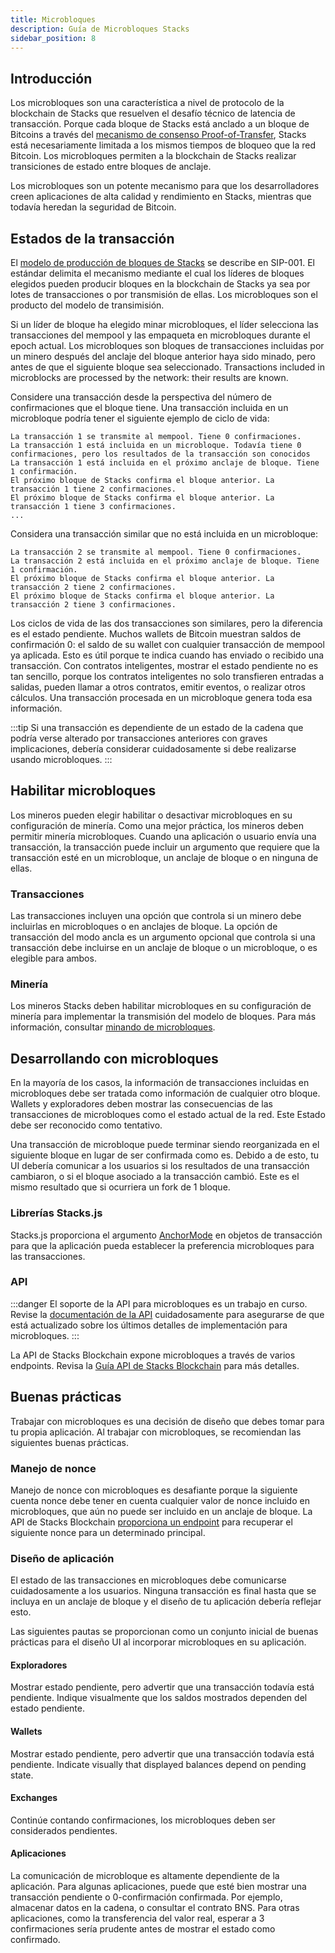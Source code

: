 ```yaml
---
title: Microbloques
description: Guía de Microbloques Stacks
sidebar_position: 8
---
```


## Introducción

Los microbloques son una característica a nivel de protocolo de la blockchain de Stacks que resuelven el desafío técnico de latencia de transacción. Porque cada bloque de Stacks está anclado a un bloque de Bitcoins a través del [mecanismo de consenso Proof-of-Transfer](../understand-stacks/proof-of-transfer), Stacks está necesariamente limitada a los mismos tiempos de bloqueo que la red Bitcoin. Los microbloques permiten a la blockchain de Stacks realizar transiciones de estado entre bloques de anclaje.

Los microbloques son un potente mecanismo para que los desarrolladores creen aplicaciones de alta calidad y rendimiento en Stacks, mientras que todavía heredan la seguridad de Bitcoin.

## Estados de la transacción

El [modelo de producción de bloques de Stacks](https://github.com/stacksgov/sips/blob/main/sips/sip-001/sip-001-burn-election.) se describe en SIP-001. El estándar delimita el mecanismo mediante el cual los líderes de bloques elegidos pueden producir bloques en la blockchain de Stacks ya sea por lotes de transacciones o por transmisión de ellas. Los microbloques son el producto del modelo de transimisión.

Si un líder de bloque ha elegido minar microbloques, el líder selecciona las transacciones del mempool y las empaqueta en microbloques durante el epoch actual. Los microbloques son bloques de transacciones incluidas por un minero después del anclaje del bloque anterior haya sido minado, pero antes de que el siguiente bloque sea seleccionado. Transactions included in microblocks are processed by the network: their results are known.

Considere una transacción desde la perspectiva del número de confirmaciones que el bloque tiene. Una transacción incluida en un microbloque podría tener el siguiente ejemplo de ciclo de vida:

```
La transacción 1 se transmite al mempool. Tiene 0 confirmaciones.
La transacción 1 está incluida en un microbloque. Todavía tiene 0 confirmaciones, pero los resultados de la transacción son conocidos
La transacción 1 está incluida en el próximo anclaje de bloque. Tiene 1 confirmación.
El próximo bloque de Stacks confirma el bloque anterior. La transacción 1 tiene 2 confirmaciones.
El próximo bloque de Stacks confirma el bloque anterior. La transacción 1 tiene 3 confirmaciones.
...
```

Considera una transacción similar que no está incluida en un microbloque:

```
La transacción 2 se transmite al mempool. Tiene 0 confirmaciones.
La transacción 2 está incluida en el próximo anclaje de bloque. Tiene 1 confirmación.
El próximo bloque de Stacks confirma el bloque anterior. La transacción 2 tiene 2 confirmaciones.
El próximo bloque de Stacks confirma el bloque anterior. La transacción 2 tiene 3 confirmaciones.
```

Los ciclos de vida de las dos transacciones son similares, pero la diferencia es el estado pendiente. Muchos wallets de Bitcoin muestran saldos de confirmación 0: el saldo de su wallet con cualquier transacción de mempool ya aplicada. Esto es útil porque te indica cuando has enviado o recibido una transacción. Con contratos inteligentes, mostrar el estado pendiente no es tan sencillo, porque los contratos inteligentes no solo transfieren entradas a salidas, pueden llamar a otros contratos, emitir eventos, o realizar otros cálculos. Una transacción procesada en un microbloque genera toda esa información.

:::tip
Si una transacción es dependiente de un estado de la cadena que podría verse alterado por transacciones anteriores con graves
implicaciones, debería considerar cuidadosamente si debe realizarse usando microbloques.
:::

## Habilitar microbloques

Los mineros pueden elegir habilitar o desactivar microbloques en su configuración de minería. Como una mejor práctica, los mineros deben permitir minería microbloques. Cuando una aplicación o usuario envía una transacción, la transacción puede incluir un argumento que requiere que la transacción esté en un microbloque, un anclaje de bloque o en ninguna de ellas.

### Transacciones

Las transacciones incluyen una opción que controla si un minero debe incluirlas en microbloques o en anclajes de bloque. La opción de transacción del modo ancla es un argumento opcional que controla si una transacción debe incluirse en un anclaje de bloque o un microbloque, o es elegible para ambos.

### Minería

Los mineros Stacks deben habilitar microbloques en su configuración de minería para implementar la transmisión del modelo de bloques. Para más información, consultar [minando de microbloques](../understand-stacks/mining#microblocks).

## Desarrollando con microbloques

En la mayoría de los casos, la información de transacciones incluidas en microbloques debe ser tratada como información de cualquier otro bloque. Wallets y exploradores deben mostrar las consecuencias de las transacciones de microbloques como el estado actual de la red. Este Estado debe ser reconocido como tentativo.

Una transacción de microbloque puede terminar siendo reorganizada en el siguiente bloque en lugar de ser confirmada como es. Debido a de esto, tu UI debería comunicar a los usuarios si los resultados de una transacción cambiaron, o si el bloque asociado a la transacción cambió. Este es el mismo resultado que si ocurriera un fork de 1 bloque.

### Librerías Stacks.js

Stacks.js proporciona el argumento [AnchorMode][] en objetos de transacción para que la aplicación pueda establecer la preferencia microbloques para las transacciones.

### API

:::danger El soporte de la API para microbloques es un trabajo en curso. Revise la [documentación de la API][microblocks_api] cuidadosamente para asegurarse de que está actualizado sobre los últimos detalles de implementación para microbloques. :::

La API de Stacks Blockchain expone microbloques a través de varios endpoints. Revisa la [Guía API de Stacks Blockchain][] para más detalles.

## Buenas prácticas

Trabajar con microbloques es una decisión de diseño que debes tomar para tu propia aplicación. Al trabajar con microbloques, se recomiendan las siguientes buenas prácticas.

### Manejo de nonce

Manejo de nonce con microbloques es desafiante porque la siguiente cuenta nonce debe tener en cuenta cualquier valor de nonce incluido en microbloques, que aún no puede ser incluido en un anclaje de bloque. La API de Stacks Blockchain [proporciona un endpoint][] para recuperar el siguiente nonce para un determinado principal.

### Diseño de aplicación

El estado de las transacciones en microbloques debe comunicarse cuidadosamente a los usuarios. Ninguna transacción es final hasta que se incluya en un anclaje de bloque y el diseño de tu aplicación debería reflejar esto.

Las siguientes pautas se proporcionan como un conjunto inicial de buenas prácticas para el diseño UI al incorporar microbloques en su aplicación.

#### Exploradores

Mostrar estado pendiente, pero advertir que una transacción todavía está pendiente. Indique visualmente que los saldos mostrados dependen del estado pendiente.

#### Wallets

Mostrar estado pendiente, pero advertir que una transacción todavía está pendiente. Indicate visually that displayed balances depend on pending state.

#### Exchanges

Continúe contando confirmaciones, los microbloques deben ser considerados pendientes.

#### Aplicaciones

La comunicación de microbloque es altamente dependiente de la aplicación. Para algunas aplicaciones, puede que esté bien mostrar una transacción pendiente o 0-confirmación confirmada. Por ejemplo, almacenar datos en la cadena, o consultar el contrato BNS. Para otras aplicaciones, como la transferencia del valor real, esperar a 3 confirmaciones sería prudente antes de mostrar el estado como confirmado.

[AnchorMode]: https://stacks.js.org/enums/transactions.AnchorMode.html
[Guía API de Stacks Blockchain]: https://docs.hiro.so/get-started/stacks-blockchain-api#microblocks-support
[proporciona un endpoint]: https://docs.hiro.so/get-started/stacks-blockchain-api#nonce-handling
[microblocks_api]: https://docs.hiro.so/api#tag/Microblocks
